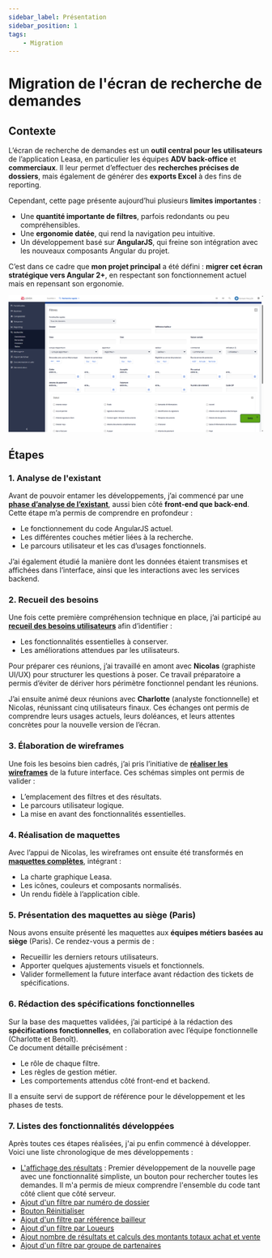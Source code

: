 ```yaml
---
sidebar_label: Présentation
sidebar_position: 1
tags: 
    - Migration
---
```

# Migration de l'écran de recherche de demandes

## Contexte

L’écran de recherche de demandes est un **outil central pour les utilisateurs** de l’application Leasa, en particulier les équipes **ADV back-office** et **commerciaux**. Il leur permet d’effectuer des **recherches précises de dossiers**, mais également de générer des **exports Excel** à des fins de reporting.

Cependant, cette page présente aujourd’hui plusieurs **limites importantes** :

- Une **quantité importante de filtres**, parfois redondants ou peu compréhensibles.
- Une **ergonomie datée**, qui rend la navigation peu intuitive.
- Un développement basé sur **AngularJS**, qui freine son intégration avec les nouveaux composants Angular du projet.

C’est dans ce cadre que **mon projet principal** a été défini : **migrer cet écran stratégique vers Angular 2+**, en respectant son fonctionnement actuel mais en repensant son ergonomie.

![alt text](image.png)

## Étapes

### 1. Analyse de l'existant

Avant de pouvoir entamer les développements, j’ai commencé par une [**phase d’analyse de l’existant**](../../annexes/Recherche-de-demandes/analyse_existant_recherche_demande), aussi bien côté **front-end que back-end**. Cette étape m’a permis de comprendre en profondeur :

- Le fonctionnement du code AngularJS actuel.
- Les différentes couches métier liées à la recherche.
- Le parcours utilisateur et les cas d’usages fonctionnels.

J’ai également étudié la manière dont les données étaient transmises et affichées dans l’interface, ainsi que les interactions avec les services backend.

### 2. Recueil des besoins

Une fois cette première compréhension technique en place, j’ai participé au [**recueil des besoins utilisateurs**](../../annexes/Recherche-de-demandes/cr_recueil_besoins_recherche_demande) afin d’identifier :

- Les fonctionnalités essentielles à conserver.
- Les améliorations attendues par les utilisateurs.

Pour préparer ces réunions, j’ai travaillé en amont avec **Nicolas** (graphiste UI/UX) pour structurer les questions à poser. Ce travail préparatoire a permis d’éviter de dériver hors périmètre fonctionnel pendant les réunions.

J’ai ensuite animé deux réunions avec **Charlotte** (analyste fonctionnelle) et Nicolas, réunissant cinq utilisateurs finaux. Ces échanges ont permis de comprendre leurs usages actuels, leurs doléances, et leurs attentes concrètes pour la nouvelle version de l’écran.

### 3. Élaboration de wireframes

Une fois les besoins bien cadrés, j’ai pris l’initiative de **[réaliser les wireframes](../../annexes/Recherche-de-demandes/Maquette#wireframes-drawio)** de la future interface. Ces schémas simples ont permis de valider :

- L’emplacement des filtres et des résultats.
- Le parcours utilisateur logique.
- La mise en avant des fonctionnalités essentielles.

### 4. Réalisation de maquettes

Avec l’appui de Nicolas, les wireframes ont ensuite été transformés en **[maquettes complètes](../../annexes/Recherche-de-demandes/Maquette#maquettes)**, intégrant :

- La charte graphique Leasa.
- Les icônes, couleurs et composants normalisés.
- Un rendu fidèle à l’application cible.

### 5. Présentation des maquettes au siège (Paris)

Nous avons ensuite présenté les maquettes aux **équipes métiers basées au siège** (Paris). Ce rendez-vous a permis de :

- Recueillir les derniers retours utilisateurs.
- Apporter quelques ajustements visuels et fonctionnels.
- Valider formellement la future interface avant rédaction des tickets de spécifications.

### 6. Rédaction des spécifications fonctionnelles

Sur la base des maquettes validées, j’ai participé à la rédaction des **spécifications fonctionnelles**, en collaboration avec l’équipe fonctionnelle (Charlotte et Benoît).  
Ce document détaille précisément :

- Le rôle de chaque filtre.
- Les règles de gestion métier.
- Les comportements attendus côté front-end et backend.

Il a ensuite servi de support de référence pour le développement et les phases de tests.

### 7. Listes des fonctionnalités développées

Après toutes ces étapes réalisées, j'ai pu enfin commencé à développer. Voici une liste chronologique de mes développements :

- [L'affichage des résultats](./Affichage_des_resultats/) : Premier développement de la nouvelle page avec une fonctionnalité simpliste, un bouton pour rechercher toutes les demandes. Il m'a permis de mieux comprendre l'ensemble du code tant côté client que côté serveur.
- [Ajout d'un filtre par numéro de dossier](./Ajout_du_premier_critere_recherche/Cote-client.md)
- [Bouton Réinitialiser](./Ajout_bouton_reinit/Cote-client.md)
- [Ajout d'un filtre par référence bailleur](./Ajout_du_deuxieme_critere_recherche/index.md)
- [Ajout d'un filtre par Loueurs](./Ajout_du_troisieme_critere_recherche/index.md)
- [Ajout nombre de résultats et calculs des montants totaux achat et vente](./Ajout_nb_resultats_calcul_montants_ht/Cote-client.md)
- [Ajout d'un filtre par groupe de partenaires](./Ajout_filtre_groupe_partenaires/cote_client.md)
